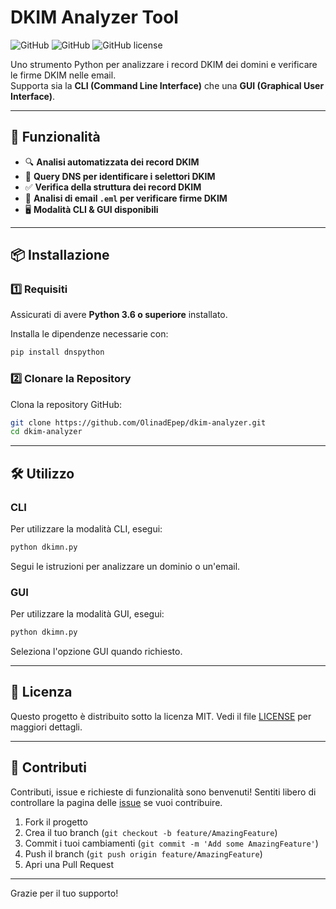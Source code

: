 # DKIM Analyzer Tool

![GitHub](https://img.shields.io/badge/Python-3.6%2B-blue) ![GitHub](https://img.shields.io/badge/DNS-DKIM-orange) ![GitHub license](https://img.shields.io/badge/license-MIT-green)

Uno strumento Python per analizzare i record DKIM dei domini e verificare le firme DKIM nelle email.  
Supporta sia la **CLI (Command Line Interface)** che una **GUI (Graphical User Interface)**.

---

## 🚀 Funzionalità
- 🔍 **Analisi automatizzata dei record DKIM**  
- 📡 **Query DNS per identificare i selettori DKIM**  
- ✅ **Verifica della struttura dei record DKIM**  
- 📄 **Analisi di email `.eml` per verificare firme DKIM**  
- 🖥️ **Modalità CLI & GUI disponibili**  

---

## 📦 Installazione

### **1️⃣ Requisiti**
Assicurati di avere **Python 3.6 o superiore** installato.

Installa le dipendenze necessarie con:
```bash
pip install dnspython
```

### **2️⃣ Clonare la Repository**
Clona la repository GitHub:
```bash
git clone https://github.com/OlinadEpep/dkim-analyzer.git
cd dkim-analyzer
```

---

## 🛠️ Utilizzo

### **CLI**
Per utilizzare la modalità CLI, esegui:
```bash
python dkimn.py
```
Segui le istruzioni per analizzare un dominio o un'email.

### **GUI**
Per utilizzare la modalità GUI, esegui:
```bash
python dkimn.py
```
Seleziona l'opzione GUI quando richiesto.

---

## 📜 Licenza
Questo progetto è distribuito sotto la licenza MIT. Vedi il file [LICENSE](LICENSE) per maggiori dettagli.

---

## 🤝 Contributi
Contributi, issue e richieste di funzionalità sono benvenuti! Sentiti libero di controllare la pagina delle [issue](https://github.com/tuo-username/dkim-analyzer/issues) se vuoi contribuire.

1. Fork il progetto
2. Crea il tuo branch (`git checkout -b feature/AmazingFeature`)
3. Commit i tuoi cambiamenti (`git commit -m 'Add some AmazingFeature'`)
4. Push il branch (`git push origin feature/AmazingFeature`)
5. Apri una Pull Request

---

Grazie per il tuo supporto!
